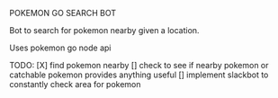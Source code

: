 POKEMON GO SEARCH BOT

Bot to search for pokemon nearby given a location.

Uses pokemon go node api


TODO:
[X] find pokemon nearby
[] check to see if nearby pokemon or catchable pokemon provides anything useful
[] implement slackbot to constantly check area for pokemon
